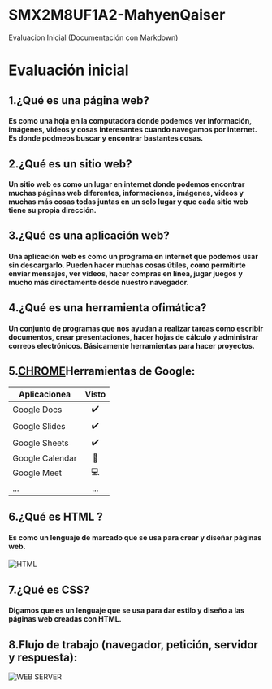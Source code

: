# SMX2M8UF1A2-MahyenQaiser
Evaluacion Inicial (Documentación con Markdown)

# Evaluación inicial

## 1.¿Qué es una página web?
#### Es como una hoja en la computadora donde podemos ver información, imágenes, videos y cosas interesantes cuando navegamos por internet. Es donde podmeos buscar y encontrar bastantes cosas.
## 2.¿Qué es un sitio web?
#### Un sitio web es como un lugar en internet donde podemos encontrar muchas páginas web diferentes, informaciones, imágenes, videos y muchas más cosas todas juntas en un solo lugar y que cada sitio web tiene su propia dirección.
## 3.¿Qué es una aplicación web?
#### Una aplicación web es como un programa en internet que podemos usar sin descargarlo. Pueden hacer muchas cosas útiles, como permitirte enviar mensajes, ver videos, hacer compras en línea, jugar juegos y mucho más directamente desde nuestro navegador.
## 4.¿Qué es una herramienta ofimática?
#### Un conjunto de programas que nos ayudan a realizar tareas como escribir documentos, crear presentaciones, hacer hojas de cálculo y administrar correos electrónicos. Básicamente herramientas para hacer proyectos.
## 5.[CHROME](https://www.google.com/intl/es-419/chrome/browser-tools/)Herramientas de Google:

|Aplicacionea |Visto |
|----------|:----------:|
|Google Docs |✔️|
|Google Slides |✔️|
|Google Sheets |✔️|
|Google Calendar |📅|
|Google Meet |💻|
|...|...|
## 6.¿Qué es HTML ?
#### Es como un lenguaje de marcado que se usa para crear y diseñar páginas web.
![HTML](https://github.com/MahyenQ/SMX2M8UF1A2-MahyenQaiser/blob/main/HTMP.jpg.png)
## 7.¿Qué es CSS?
#### Digamos que es un lenguaje que se usa para dar estilo y diseño a las páginas web creadas con HTML.
## 8.Flujo de trabajo (navegador, petición, servidor y respuesta):
![WEB SERVER](https://github.com/MahyenQ/SMX2M8UF1A2-MahyenQaiser/blob/main/WEB%20SERVER.jpg.png)








